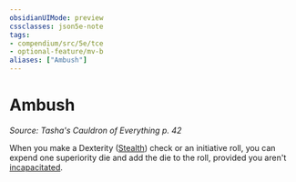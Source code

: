 ```yaml
---
obsidianUIMode: preview
cssclasses: json5e-note
tags:
- compendium/src/5e/tce
- optional-feature/mv-b
aliases: ["Ambush"]
---
```

# Ambush
*Source: Tasha's Cauldron of Everything p. 42* 

When you make a Dexterity ([Stealth](../../../Rules%20&%20Options/5e%20Rules/skills.md##Stealth)) check or an initiative roll, you can expend one superiority die and add the die to the roll, provided you aren't [incapacitated](../../../Rules%20&%20Options/5e%20Rules/conditions.md##incapacitated).